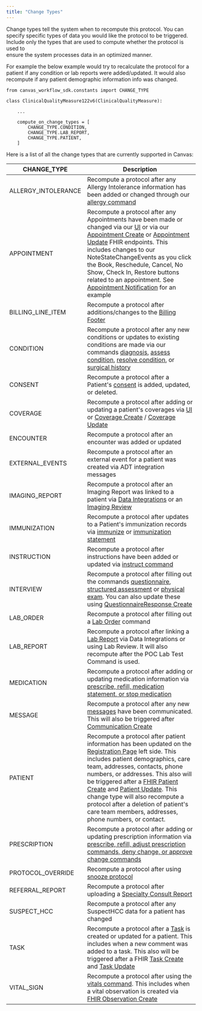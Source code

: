 ```yaml
---
title: "Change Types"
---
```

Change types tell the system when to recompute this protocol. You can specify specific types of data you would like the protocol to be triggered. Include only the types that are used to compute whether the protocol is used to  
ensure the system processes data in an optimized manner.

For example  the below example would try to recalculate the protocol for a patient if any condition or lab reports were added/updated. It would also recompute if any patient demographic information info was changed.

```text
from canvas_workflow_sdk.constants import CHANGE_TYPE

class ClinicalQualityMeasure122v6(ClinicalQualityMeasure):

    ...

    compute_on_change_types = [
        CHANGE_TYPE.CONDITION,
        CHANGE_TYPE.LAB_REPORT,
        CHANGE_TYPE.PATIENT,
    ]
```

Here is a list of all the change types that are currently supported in Canvas:

| CHANGE_TYPE        | Description                                                                                                                          |
|--------------------|--------------------------------------------------------------------------------------------------------------------------------------|
| ALLERGY_INTOLERANCE | Recompute a protocol after any Allergy Intolerance information has been added or changed through our [allergy command](https://canvas-medical.help.usepylon.com/articles/9964004914-document-allergies) |
| APPOINTMENT         | Recompute a protocol after any Appointments have been made or changed via our [UI](https://canvas-medical.help.usepylon.com/articles/3191656079-appointments) or via our [Appointment Create](/api/appointment/#create) or [Appointment Update](/api/appointment/#update) FHIR endpoints. This includes changes to our NoteStateChangeEvents as you click the Book, Reschedule, Cancel, No Show, Check In, Restore buttons related to an appointment. See [Appointment Notification](/sdk/notification-protocol/#appointment-notification-example) for an example |
| BILLING_LINE_ITEM   | Recompute a protocol after additions/changes to the [Billing Footer](https://canvas-medical.help.usepylon.com/articles/8743381058-chart-note-billing-footer) |
| CONDITION           | Recompute a protocol after any new conditions or updates to existing conditions are made via our commands [diagnosis](https://canvas-medical.help.usepylon.com/articles/7998893827-managing-conditions#diagnosing-a-condition-2), [assess condition](https://canvas-medical.help.usepylon.com/articles/7998893827-managing-conditions#assessing-a-condition-8), [resolve condition](https://canvas-medical.help.usepylon.com/articles/7998893827-managing-conditions#resolving-a-condition-13), or [surgical history](https://canvas-medical.help.usepylon.com/articles/5682206573-command-surgical-history) |
| CONSENT            | Recompute a protocol after a Patient's [consent](https://canvas-medical.help.usepylon.com/articles/8727821967-patient-consents) is added, updated, or deleted. |
| COVERAGE           | Recompute a protocol after adding or updating a patient's coverages via [UI](https://canvas-medical.help.usepylon.com/articles/5877696655-patient-coverages) or [Coverage Create](/api/coverage/#create) / [Coverage Update](/api/coverage/#update) |
| ENCOUNTER          | Recompute a protocol after an encounter was added or updated |
| EXTERNAL_EVENTS    | Recompute a protocol after an external event for a patient was created via ADT integration messages |
| IMAGING_REPORT     | Recompute a protocol after an Imaging Report was linked to a patient via [Data Integrations](https://canvas-medical.help.usepylon.com/articles/4180848054-) or an [Imaging Review](https://canvas-medical.help.usepylon.com/articles/7566748234-process-image-results) |
| IMMUNIZATION       | Recompute a protocol after updates to a Patient's immunization records via [immunize](https://canvas-medical.help.usepylon.com/articles/4155771468-command-immunize) or [immunization statement](https://canvas-medical.help.usepylon.com/articles/1379672479-command-immunization-statement) |
| INSTRUCTION        | Recompute a protocol after instructions have been added or updated via [instruct command](https://canvas-medical.help.usepylon.com/articles/4244748724-command-instruct) |
| INTERVIEW          | Recompute a protocol after filling out the commands [questionnaire](https://canvas-medical.help.usepylon.com/articles/5651999344-command-questionnaire), [structured assessment](https://canvas-medical.help.usepylon.com/articles/8805008571-command-structured-assessment) or [physical exam](https://canvas-medical.help.usepylon.com/articles/1745103290-command-physical-exam). You can also update these using [QuestionnaireResponse Create](/api/questionnaireresponse/#create) |
| LAB_ORDER          | Recompute a protocol after filling out a [Lab Order](https://canvas-medical.help.usepylon.com/articles/3065191197-placing-a-lab-order) command |
| LAB_REPORT         | Recompute a protocol after linking a [Lab Report](https://canvas-medical.help.usepylon.com/articles/1652834476-labs-lab-reports) via Data Integrations or using Lab Review. It will also recompute after the POC Lab Test Command is used. |
| MEDICATION         |  Recompute a protocol after adding or updating medication information via [prescribe, refill, medication statement, or stop medication](https://canvas-medical.help.usepylon.com/articles/5128727084-managing-medication-commands#stopping-a-medication-59) |
| MESSAGE            | Recompute a protocol after any new [messages](https://canvas-medical.help.usepylon.com/articles/6255444430-patient-message-inbox) have been communicated. This will also be triggered after [Communication Create](/api/communication/#create) |
| PATIENT            | Recompute a protocol after patient information has been updated on the [Registration Page](https://canvas-medical.help.usepylon.com/articles/9555344303-demographics-registration) left side. This includes patient demographics, care team, addresses, contacts, phone numbers, or addresses. This also will be triggered after a [FHIR Patient Create](/api/patient/#create) and [Patient Update](/api/patient/#update). This change type will also recompute a protocol after a deletion of patient's care team members, addresses, phone numbers, or contact. |
| PRESCRIPTION       | Recompute a protocol after adding or updating prescription information via [prescribe, refill, adjust prescription commands, deny change, or approve change commands](https://canvas-medical.help.usepylon.com/articles/5128727084-managing-medication-commands) |
| PROTOCOL_OVERRIDE  | Recompute a protocol after using [snooze protocol](https://canvas-medical.help.usepylon.com/articles/3693225186-protocol-snooze-protocol) |
| REFERRAL_REPORT    | Recompute a protocol after uploading a [Specialty Consult Report](https://canvas-medical.help.usepylon.com/articles/8163023191-data-integration-specialist-consult-reports) |
| SUSPECT_HCC        | Recompute a protocol after any SuspectHCC data for a patient has changed |
| TASK               | Recompute a protocol after a [Task](https://canvas-medical.help.usepylon.com/articles/8460447495-task-management) is created or updated for a patient. This includes when a new comment was added to a task. This also will be triggered after a FHIR [Task Create](/api/task/#create) and [Task Update](/api/task/#update) |
| VITAL_SIGN         | Recompute a protocol after using the [vitals command](https://canvas-medical.help.usepylon.com/articles/9426091672-command-vitals). This includes when a vital observation is created via [FHIR Observation Create](/api/observation/#create) |
